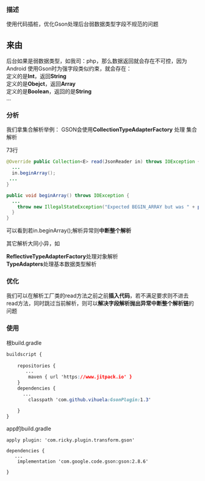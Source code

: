 ### 描述

使用代码插桩，优化Gson处理后台弱数据类型字段不规范的问题

## 来由

后台如果是弱数据类型，如我司：php，那么数据返回就会存在不可控，因为Android 使用Gson时为强字段类似约束，就会存在：<br>
定义的是**Int**，返回**String**<br>
定义的是**Obejct**，返回**Array**<br>
定义的是**Boolean**，返回的是**String**<br>
...

### 分析
我们拿集合解析举例：
GSON会使用**CollectionTypeAdapterFactory** 处理 集合解析

73行

```java
@Override public Collection<E> read(JsonReader in) throws IOException {
  ...
  in.beginArray();
 ...
}
```

```java
public void beginArray() throws IOException {
  ...
    throw new IllegalStateException("Expected BEGIN_ARRAY but was " + peek() + locationString());
  }
}
```

可以看到若in.beginArray();解析异常则**中断整个解析**<br>

其它解析大同小异，如

**ReflectiveTypeAdapterFactory**处理对象解析<br>**TypeAdapters**处理基本数据类型解析

### 优化

我们可以在解析工厂类的read方法之前之前**插入代码**，若不满足要求则不进去read方法，同时跳过当前解析，则可以**解决字段解析抛出异常中断整个解析链**的问题



### 使用

根build.gradle

```css
buildscript {
   
    repositories {
       ...
        maven { url 'https://www.jitpack.io' }
    }
    dependencies {
      ...
        classpath 'com.github.vihuela:GsonPlugin:1.3'

    }
}
```

app的build.gradle

```
apply plugin: 'com.ricky.plugin.transform.gson'

dependencies {
   ...
    implementation 'com.google.code.gson:gson:2.8.6'

}
```
